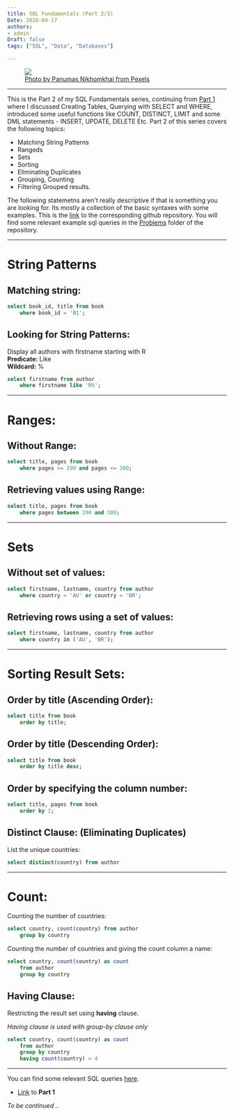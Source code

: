 ```yaml
---
title: SQL Fundamentals (Part 2/3)
Date: 2020-04-17
authors:
- admin
Draft: false
tags: ["SQL", "Data", "Databases"]

---
```


<figure>
    <img src="/img/sql/database.jpg">
    <a href = "https://www.pexels.com/photo/bandwidth-close-up-computer-connection-1148820/" target = "_blank">
    <figcaption>Photo by Panumas Nikhomkhai from Pexels</figcaption>
    </a>
</figure>

---

This is the Part 2 of my SQL Fundamentals series, continuing from [Part 1](/post/sql-fundamentals-part-1) where I discussed Creating Tables, Querying with SELECT and WHERE, introduced some useful functions like COUNT, DISTINCT, LIMIT and some DML statements - INSERT, UPDATE, DELETE Etc. Part 2 of this series covers the following topics:

- Matching String Patterns
- Rangeds
- Sets
- Sorting
- Eliminating Duplicates
- Grouping, Counting
- Filtering Grouped results.

The following statemetns aren't really descriptive if that is something you are looking for. Its mostly a collection of the basic syntaxes with some examples. This is the [link](https://github.com/suhailnajeeb/learning-sql) to the corresponding github repository. You will find some relevant example sql queries in the [Problems](https://github.com/suhailnajeeb/learning-sql/tree/master/problems) folder of the repository.

---
# String Patterns

## Matching string:

```sql
select book_id, title from book
    where book_id = 'B1';
```

## Looking for String Patterns:

Display all authors with firstname starting with R  
**Predicate:** Like  
**Wildcard:** %

```sql
select firstname from author
    where firstname like 'R%';
```
---

# Ranges:

## Without Range:

```sql
select title, pages from book
    where pages >= 290 and pages <= 300;
```

## Retrieving values using Range:

```sql
select title, pages from book
    where pages between 290 and 300;
```
---

# Sets

## Without set of values:
```sql
select firstname, lastname, country from author
    where country = 'AU' or country = 'BR';
```

## Retrieving rows using a set of values:
```sql
select firstname, lastname, country from author
    where country in ('AU', 'BR');
```
---

# Sorting Result Sets:

## Order by title (Ascending Order):

```sql
select title from book
    order by title;
```

## Order by title (Descending Order):

```sql
select title from book
    order by title desc;
```

## Order by specifying the column number:

```sql
select title, pages from book
    order by 2;
```

## Distinct Clause: (Eliminating Duplicates)

List the unique countries:

```sql
select distinct(country) from author
```
---

# Count:

Counting the number of countries:

```sql
select country, count(country) from author
    group by country
```

Counting the number of countries and giving the count column a name: 

```sql
select country, count(country) as count
    from author
    group by country
```

## Having Clause:

Restricting the result set using **having** clause.

*Having clause is used with group-by clause only*

```sql
select country, count(country) as count
    from author
    group by country
    having count(country) > 4
```

---

You can find some relevant SQL queries [here](https://github.com/suhailnajeeb/learning-sql/blob/master/problems/problemset_2.sql).

- [Link](/post/sql-fundamentals-part-1) to **Part 1**

*To be continued ..*